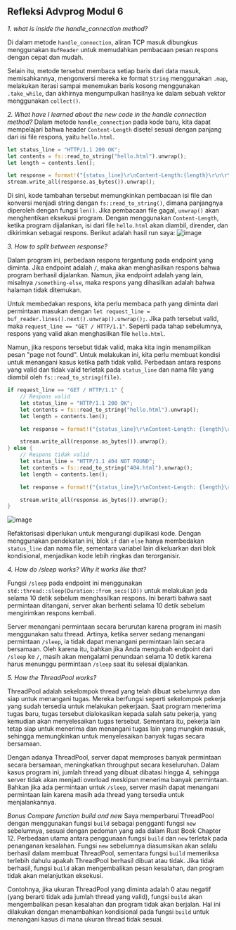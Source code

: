 ## Refleksi Advprog Modul 6

*1. what is inside the handle_connection method?*

Di dalam metode `handle_connection`, aliran TCP masuk dibungkus menggunakan `BufReader` untuk memudahkan pembacaan pesan respons dengan cepat dan mudah.

Selain itu, metode tersebut membaca setiap baris dari data masuk, memisahkannya, mengonversi mereka ke format `String` menggunakan `.map`, melakukan iterasi sampai menemukan baris kosong menggunakan `.take_while`, dan akhirnya mengumpulkan hasilnya ke dalam sebuah vektor menggunakan `collect()`.

*2. What have I learned about the new code in the handle connection method?*
Dalam metode `handle_connection` pada kode baru, kita dapat mempelajari bahwa header `Content-Length` disetel sesuai dengan panjang dari isi file respons, yaitu `hello.html`.

```rust
let status_line = "HTTP/1.1 200 OK";
let contents = fs::read_to_string("hello.html").unwrap();
let length = contents.len();

let response = format!("{status_line}\r\nContent-Length:{length}\r\n\r\n{contents}");
stream.write_all(response.as_bytes()).unwrap();
```

Di sini, kode tambahan tersebut memungkinkan pembacaan isi file dan konversi menjadi string dengan `fs::read_to_string()`, dimana panjangnya diperoleh dengan fungsi `len()`. Jika pembacaan file gagal, `unwrap()` akan menghentikan eksekusi program. Dengan menggunakan `Content-Length`, ketika program dijalankan, isi dari file `hello.html` akan diambil, dirender, dan dikirimkan sebagai respons.
Berikut adalah hasil run saya:
![image](https://github.com/Samuelwidjaja/advprog-modul6/assets/119392779/50c272a9-afee-456f-ae26-408f228d0f3c)

*3. How to split between response?*

Dalam program ini, perbedaan respons tergantung pada endpoint yang diminta. Jika endpoint adalah `/`, maka akan menghasilkan respons bahwa program berhasil dijalankan. Namun, jika endpoint adalah yang lain, misalnya `/something-else`, maka respons yang dihasilkan adalah bahwa halaman tidak ditemukan.

Untuk membedakan respons, kita perlu membaca path yang diminta dari permintaan masukan dengan `let request_line = buf_reader.lines().next().unwrap().unwrap();`. Jika path tersebut valid, maka `request_line == "GET / HTTP/1.1"`. Seperti pada tahap sebelumnya, respons yang valid akan menghasilkan file `hello.html`.

Namun, jika respons tersebut tidak valid, maka kita ingin menampilkan pesan "page not found". Untuk melakukan ini, kita perlu membuat kondisi untuk menangani kasus ketika path tidak valid. Perbedaan antara respons yang valid dan tidak valid terletak pada `status_line` dan nama file yang diambil oleh `fs::read_to_string(file)`.

```rust
if request_line == "GET / HTTP/1.1" {
    // Respons valid
    let status_line = "HTTP/1.1 200 OK";
    let contents = fs::read_to_string("hello.html").unwrap();
    let length = contents.len();

    let response = format!("{status_line}\r\nContent-Length: {length}\r\n\r\n{contents}");

    stream.write_all(response.as_bytes()).unwrap();
} else {
    // Respons tidak valid
    let status_line = "HTTP/1.1 404 NOT FOUND";
    let contents = fs::read_to_string("404.html").unwrap();
    let length = contents.len();

    let response = format!("{status_line}\r\nContent-Length: {length}\r\n\r\n{contents}");

    stream.write_all(response.as_bytes()).unwrap();
}
```
![image](https://github.com/Samuelwidjaja/advprog-modul6/assets/119392779/20e4af88-3a62-4701-be08-fcf5811f2355)

Refaktorisasi diperlukan untuk mengurangi duplikasi kode. Dengan menggunakan pendekatan ini, blok `if` dan `else` hanya membedakan `status_line` dan nama file, sementara variabel lain dikeluarkan dari blok kondisional, menjadikan kode lebih ringkas dan terorganisir.

*4. How do /sleep works? Why it works like that?*

Fungsi `/sleep` pada endpoint ini menggunakan `std::thread::sleep(Duration::from_secs(10))` untuk melakukan jeda selama 10 detik sebelum menghasilkan respons. Ini berarti bahwa saat permintaan ditangani, server akan berhenti selama 10 detik sebelum mengirimkan respons kembali.

Server menangani permintaan secara berurutan karena program ini masih menggunakan satu thread. Artinya, ketika server sedang menangani permintaan `/sleep`, ia tidak dapat menangani permintaan lain secara bersamaan. Oleh karena itu, bahkan jika Anda mengubah endpoint dari `/sleep` ke `/`, masih akan mengalami penundaan selama 10 detik karena harus menunggu permintaan `/sleep` saat itu selesai dijalankan.

*5. How the ThreadPool works?*

ThreadPool adalah sekelompok thread yang telah dibuat sebelumnya dan siap untuk menangani tugas. Mereka berfungsi seperti sekelompok pekerja yang sudah tersedia untuk melakukan pekerjaan. Saat program menerima tugas baru, tugas tersebut dialokasikan kepada salah satu pekerja, yang kemudian akan menyelesaikan tugas tersebut. Sementara itu, pekerja lain tetap siap untuk menerima dan menangani tugas lain yang mungkin masuk, sehingga memungkinkan untuk menyelesaikan banyak tugas secara bersamaan.

Dengan adanya ThreadPool, server dapat memproses banyak permintaan secara bersamaan, meningkatkan throughput secara keseluruhan. Dalam kasus program ini, jumlah thread yang dibuat dibatasi hingga 4, sehingga server tidak akan menjadi overload meskipun menerima banyak permintaan. Bahkan jika ada permintaan untuk `/sleep`, server masih dapat menangani permintaan lain karena masih ada thread yang tersedia untuk menjalankannya.

*Bonus*
*Compare function build and new*
Saya memperbarui ThreadPool dengan menggunakan fungsi `build` sebagai pengganti fungsi `new` sebelumnya, sesuai dengan pedoman yang ada dalam Rust Book Chapter 12. Perbedaan utama antara penggunaan fungsi `build` dan `new` terletak pada penanganan kesalahan. Fungsi `new` sebelumnya diasumsikan akan selalu berhasil dalam membuat ThreadPool, sementara fungsi `build` memeriksa terlebih dahulu apakah ThreadPool berhasil dibuat atau tidak. Jika tidak berhasil, fungsi `build` akan mengembalikan pesan kesalahan, dan program tidak akan melanjutkan eksekusi.

Contohnya, jika ukuran ThreadPool yang diminta adalah 0 atau negatif (yang berarti tidak ada jumlah thread yang valid), fungsi `build` akan mengembalikan pesan kesalahan dan program tidak akan berjalan. Hal ini dilakukan dengan menambahkan kondisional pada fungsi `build` untuk menangani kasus di mana ukuran thread tidak sesuai.

